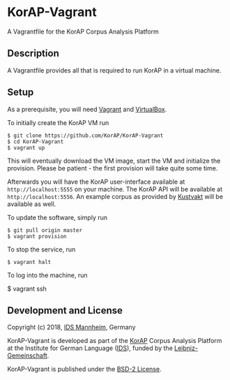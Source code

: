 # KorAP-Vagrant

A Vagrantfile for the KorAP Corpus Analysis Platform

## Description

A Vagrantfile provides all that is required to run KorAP
in a virtual machine.

## Setup

As a prerequisite, you will need [Vagrant](https://www.vagrantup.com/)
and [VirtualBox](https://www.virtualbox.org/).

To initially create the KorAP VM run

```
$ git clone https://github.com/KorAP/KorAP-Vagrant
$ cd KorAP-Vagrant
$ vagrant up
```

This will eventually download the VM image, start the VM and
initialize the provision.
Please be patient - the first provision will take quite some time.

Afterwards you will have the KorAP user-interface available at
```http://localhost:5555``` on your machine.
The KorAP API will be available at
```http://localhost:5556```.
An example corpus as provided by [Kustvakt](https://github.com/KorAP/Kustvakt/)
will be available as well.

To update the software, simply run

```
$ git pull origin master
$ vagrant provision
```

To stop the service, run

```
$ vagrant halt
```

To log into the machine, run

$ vagrant ssh

## Development and License

Copyright (c) 2018, [IDS Mannheim](http://ids-mannheim.de/), Germany

KorAP-Vagrant is developed as part of the [KorAP](http://korap.ids-mannheim.de/)
Corpus Analysis Platform at the Institute for German Language
([IDS](http://ids-mannheim.de/)),
funded by the
[Leibniz-Gemeinschaft](http://www.leibniz-gemeinschaft.de/en/about-us/leibniz-competition/projekte-2011/2011-funding-line-2/).

KorAP-Vagrant is published under the
[BSD-2 License](https://raw.githubusercontent.com/KorAP/KorAP-Vagrant/master/LICENSE).

